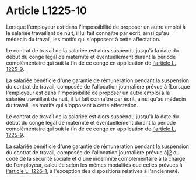 # Article L1225-10

Lorsque l'employeur est dans l'impossibilité de proposer un autre emploi à la salariée travaillant de nuit, il lui fait connaître par écrit, ainsi qu'au médecin du travail, les motifs qui s'opposent à cette affectation. 

Le contrat de travail de la salariée est alors suspendu jusqu'à la date du début du congé légal de maternité et éventuellement durant la période complémentaire qui suit la fin de ce congé en application de [l'article L. 1225-9][1]. 

La salariée bénéficie d'une garantie de rémunération pendant la suspension du contrat de travail, composée de l'allocation journalière prévue à [Lorsque l'employeur est dans l'impossibilité de proposer un autre emploi à la salariée travaillant de nuit, il lui fait connaître par écrit, ainsi qu'au médecin du travail, les motifs qui s'opposent à cette affectation. 

Le contrat de travail de la salariée est alors suspendu jusqu'à la date du début du congé légal de maternité et éventuellement durant la période complémentaire qui suit la fin de ce congé en application de [l'article L. 1225-9][1]. 

La salariée bénéficie d'une garantie de rémunération pendant la suspension du contrat de travail, composée de l'allocation journalière prévue à][2] du code de la sécurité sociale et d'une indemnité complémentaire à la charge de l'employeur, calculée selon les mêmes modalités que celles prévues à [l'article L. 1226-1][3], à l'exception des dispositions relatives à l'ancienneté.

 [1]: /affichCodeArticle.do?cidTexte=LEGITEXT000006072050&idArticle=LEGIARTI000006900888&dateTexte=&categorieLien=cid
 [2]: /affichCodeArticle.do?cidTexte=LEGITEXT000006073189&idArticle=LEGIARTI000006742575&dateTexte=&categorieLien=cid
 [3]: /affichCodeArticle.do?cidTexte=LEGITEXT000006072050&idArticle=LEGIARTI000006900965&dateTexte=&categorieLien=cid